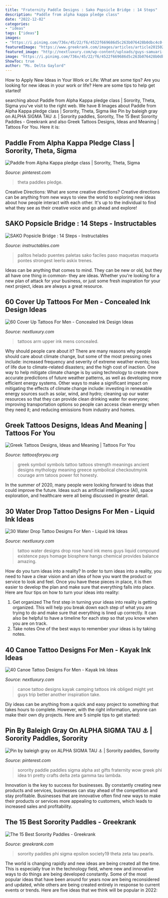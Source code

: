 ```yaml
---
title: "Fraternity Paddle Designs : Sako Popsicle Bridge : 14 Steps"
description: "Paddle from alpha kappa pledge class"
date: "2022-12-02"
categories:
- "ideas"
tags: ["ideas"]
images:
- "https://i.pinimg.com/736x/45/22/f6/4522f669686d5c263b076428b0dbc4c0--paddles.jpg"
featuredImage: "https://www.greekrank.com/images/articles/article20150217/image010.jpg"
featured_image: "http://nextluxury.com/wp-content/uploads/guys-samuari-helmet-upper-arm-cover-up-tattoos.jpg"
image: "https://i.pinimg.com/736x/45/22/f6/4522f669686d5c263b076428b0dbc4c0--paddles.jpg"
ShowToc: true
author: "Ms. Delta Gaylord"
---
```



How to Apply New Ideas in Your Work or Life: What are some tips?
Are you looking for new ideas in your work or life? Here are some tips to help get started!

	

		
searching about Paddle from Alpha Kappa pledge class | Sorority, Theta, Sigma you've visit to the right web. We have 8 Images about Paddle from Alpha Kappa pledge class | Sorority, Theta, Sigma like Pin by baleigh gray on ALPHA SIGMA TAU ⚓️ | Sorority paddles, Sorority, The 15 Best Sorority Paddles - Greekrank and also Greek Tattoos Designs, Ideas and Meaning | Tattoos For You. Here it is:
		
    
## Paddle From Alpha Kappa Pledge Class | Sorority, Theta, Sigma

<img loading=lazy src="https://i.pinimg.com/736x/45/22/f6/4522f669686d5c263b076428b0dbc4c0--paddles.jpg" onerror="this.onerror=null;this.src='https://tse3.mm.bing.net/th?id=OIP.9Yl4RRfO_IOZUS2OMePW0wHaJ4&amp;pid=15.1';" alt="Paddle from Alpha Kappa pledge class | Sorority, Theta, Sigma">

_Source: pinterest.com_

>theta paddles pledge. 

	

Creative Directions: What are some creative directions?
Creative directions can be anything from new ways to view the world to exploring new ideas about how people interact with each other. It's up to the individual to find what they see as their creative voice and go ahead and explore!

    
## SAKO Popsicle Bridge : 14 Steps - Instructables

<img loading=lazy src="https://content.instructables.com/ORIG/FXE/ICYI/HDYZBNH1/FXEICYIHDYZBNH1.jpg?auto=webp&amp;frame=1" onerror="this.onerror=null;this.src='https://tse4.mm.bing.net/th?id=OIP.DlajbF8h4jl_q4PCveYJSQHaFj&amp;pid=15.1';" alt="SAKO Popsicle Bridge : 14 Steps - Instructables">

_Source: instructables.com_

>palitos helado puentes paletas sako faciles paso maquetas maqueta pontes strongest leerlo askix trenes. 

	

Ideas can be anything that comes to mind. They can be new or old, but they all have one thing in common- they are ideas. Whether you're looking for a new plan of attack for your business, or just some fresh inspiration for your next project, ideas are always a great resource.

    
## 60 Cover Up Tattoos For Men - Concealed Ink Design Ideas

<img loading=lazy src="http://nextluxury.com/wp-content/uploads/guys-samuari-helmet-upper-arm-cover-up-tattoos.jpg" onerror="this.onerror=null;this.src='https://tse2.mm.bing.net/th?id=OIP.zBMTEYptU_N2f2DfSJd5EAHaHd&amp;pid=15.1';" alt="60 Cover Up Tattoos For Men - Concealed Ink Design Ideas">

_Source: nextluxury.com_

>tattoos arm upper ink mens concealed. 

	

Why should people care about it?
There are many reasons why people should care about climate change, but some of the most pressing ones include: increased frequency and severity of extreme weather events; loss of life due to climate-related disasters; and the high cost of inaction.
One way to help mitigate climate change is by using technology to create more accurate predictions of future weather patterns, as well as developing more efficient energy systems. Other ways to make a significant impact on mitigating the effects of climate change include: investing in renewable energy sources such as solar, wind, and hydro; cleaning up our water resources so that they can provide clean drinking water for everyone; improving transportation options so people can access clean energy when they need it; and reducing emissions from industry and homes.

    
## Greek Tattoos Designs, Ideas And Meaning | Tattoos For You

<img loading=lazy src="https://www.tattoosforyou.org/wp-content/uploads/2016/05/Greek-Symbol-Tattoos.jpg" onerror="this.onerror=null;this.src='https://tse2.mm.bing.net/th?id=OIP.wehlxBtIMu8H96GpMTdQ2AAAAA&amp;pid=15.1';" alt="Greek Tattoos Designs, Ideas and Meaning | Tattoos For You">

_Source: tattoosforyou.org_

>greek symbol symbols tattoo tattoos strength meanings ancient designs mythology meaning greece symbolical checkoutmyink courage arm tatoos power fot honesty. 

	

In the summer of 2020, many people were looking forward to ideas that could improve the future. Ideas such as artificial intelligence (AI), space exploration, and healthcare were all being discussed in greater detail. 

    
## 30 Water Drop Tattoo Designs For Men - Liquid Ink Ideas

<img loading=lazy src="http://nextluxury.com/wp-content/uploads/hand-rose-flower-water-drop-guys-tattoo-ideas.jpg" onerror="this.onerror=null;this.src='https://tse3.mm.bing.net/th?id=OIP.ooINYrc9tiODSY2qFQwxWAHaHa&amp;pid=15.1';" alt="30 Water Drop Tattoo Designs For Men - Liquid Ink Ideas">

_Source: nextluxury.com_

>tattoo water designs drop rose hand ink mens guys liquid compound existence pays homage biosphere hangs chemical provides balance amazing. 

	

How do you turn ideas into a reality?
In order to turn ideas into a reality, you need to have a clear vision and an idea of how you want the product or service to look and feel. Once you have these pieces in place, it is then easier to develop the plan and make sure that everything falls into place. Here are four tips on how to turn your ideas into reality:
1. Get organized
The first step in turning your ideas into reality is getting organized. This will help you break down each step of what you are trying to do and make sure that everything is lined up correctly. It can also be helpful to have a timeline for each step so that you know when you are on track.
2. Take notes
One of the best ways to remember your ideas is by taking notes.

    
## 40 Canoe Tattoo Designs For Men - Kayak Ink Ideas

<img loading=lazy src="http://nextluxury.com/wp-content/uploads/incredible-canoe-tattoos-for-men.jpg" onerror="this.onerror=null;this.src='https://tse2.mm.bing.net/th?id=OIP.MzAleri6ujnGrvGEtxKM8AHaHa&amp;pid=15.1';" alt="40 Canoe Tattoo Designs For Men - Kayak Ink Ideas">

_Source: nextluxury.com_

>canoe tattoo designs kayak camping tattoos ink obliged might yet guys trip better another inspiration take. 

	

Diy ideas can be anything from a quick and easy project to something that takes hours to complete. However, with the right information, anyone can make their own diy projects. Here are 5 simple tips to get started:

    
## Pin By Baleigh Gray On ALPHA SIGMA TAU ⚓️ | Sorority Paddles, Sorority

<img loading=lazy src="https://i.pinimg.com/originals/1a/1e/fb/1a1efb749664440026172de41b8d2bb4.jpg" onerror="this.onerror=null;this.src='https://tse3.mm.bing.net/th?id=OIP.Mn35yO8xjuF7e0iDyD68lgHaLH&amp;pid=15.1';" alt="Pin by baleigh gray on ALPHA SIGMA TAU ⚓️ | Sorority paddles, Sorority">

_Source: pinterest.com_

>sorority paddle paddles sigma alpha ast gifts fraternity wow greek phi idea tri pretty crafts delta zeta gamma tau lambda. 

	

Innovation is the key to success for businesses. By constantly creating new products and services, businesses can stay ahead of the competition and stay profitable. Businesses that are innovative often find new ways to make their products or services more appealing to customers, which leads to increased sales and profitability.

    
## The 15 Best Sorority Paddles - Greekrank

<img loading=lazy src="https://www.greekrank.com/images/articles/article20150217/image010.jpg" onerror="this.onerror=null;this.src='https://tse4.mm.bing.net/th?id=OIP.QwMjLNi_ajYJ9UwNHfdy4gAAAA&amp;pid=15.1';" alt="The 15 Best Sorority Paddles - Greekrank">

_Source: greekrank.com_

>sorority paddles phi sigma epsilon society19 theta zeta tau pearls. 

	

The world is changing rapidly and new ideas are being created all the time. This is especially true in the technology field, where new and innovative ways to do things are being developed constantly. Some of the most popular ideas that have been around for years now are being reconsidered and updated, while others are being created entirely in response to current events or trends. Here are five ideas that we think will be popular in 2022:

